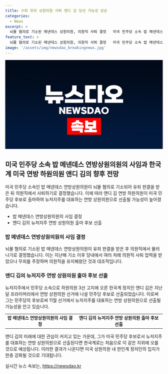 ```yaml
---
title: 수뢰 유죄 상원의원 사퇴 앤디 김 당선 가능성 상승
categories:
  - News
excerpt: >
  뇌물 혐의로 기소된 메넨데스 상원의원, 의원직 사퇴 결정   미국 민주당 소속 밥 메넨데스 연방상원의원이 뇌물 혐의 유죄 판결 후 사퇴를 결정했다. 그로 인해 한국계 앤디 김 연방 하원의원의 상원의원 선거 가능성이 높아졌는데, 김 의원은 민주당 후보로 최근 선출됐다. 민주당의 이길 가능성이 높은 뉴저지주에서의 선거가 관심을 끌고 있으며, 이는 김 의원이 한국계로는 처음으로 상원의원 선거에 도전하는 것이기에 특히 주목받을 것으로 예상된다.
feature_text: >
  뇌물 혐의로 기소된 메넨데스 상원의원, 의원직 사퇴 결정   미국 민주당 소속 밥 메넨데스 연방상원의원이 뇌물 혐의 유죄 판결 후 사퇴를 결정했다. 그로 인해 한국계 앤디 김 연방 하원의원의 상원의원 선거 가능성이 높아졌는데, 김 의원은 민주당 후보로 최근 선출됐다. 민주당의 이길 가능성이 높은 뉴저지주에서의 선거가 관심을 끌고 있으며, 이는 김 의원이 한국계로는 처음으로 상원의원 선거에 도전하는 것이기에 특히 주목받을 것으로 예상된다.
image: '/assets/img/newsdao_breakingnews.jpg'
---
```


<p><img src="/assets/img/newsdao_breakingnews.jpg" alt="implanttips 속보" /></p>

<h2 data-ke-size="size26">미국 민주당 소속 밥 메넨데스 연방상원의원의 사임과 한국계 미국 연방 하원의원 앤디 김의 향후 전망</h2>

<p data-ke-size="size16">미국 민주당 소속인 밥 메넨데스 연방상원의원이 뇌물 혐의로 기소되어 유죄 판결을 받은 뒤 의원직에서 사퇴하기로 결정했습니다. 이에 따라 앤디 김 연방 하원의원이 미국 민주당 후보로 출마하여 뉴저지주를 대표하는 연방 상원의원으로 선출될 가능성이 높아졌습니다.</p>

<ul>
  <li>밥 메넨데스 연방상원의원의 사임 결정</li>
  <li>앤디 김의 뉴저지주 연방 상원의원 출마 후보 선출</li>
</ul>

<h3>밥 메넨데스 연방상원의원의 사임 결정</h3>

<p data-ke-size="size16">뇌물 혐의로 기소된 밥 메넨데스 연방상원의원이 유죄 판결을 받은 후 의원직에서 물러나기로 결정했습니다. 이는 지난해 기소 이후 당내에서 여러 차례 의원직 사퇴 압력을 받았으나 무죄를 주장하며 의원직을 유지해왔던 것과 대조적입니다.</p>

<h3>앤디 김의 뉴저지주 연방 상원의원 출마 후보 선출</h3>

<p data-ke-size="size16">뉴저지주에서 민주당 소속으로 하원의원 3선 고지에 오른 한국계 정치인 앤디 김은 지난달 프라이머리에서 연방 상원의원 선거에 나설 민주당 후보로 선출되었습니다. 이로써 그는 민주당의 후보로써 11월 선거에서 뉴저지주를 대표하는 연방 상원의원으로 선출될 가능성을 안고 있습니다.</p>

<table>
    <tr>
        <td style="text-align: center; height: 17px;"><b>밥 메넨데스 연방상원의원의 사임 결정</b></td>
        <td style="text-align: center; height: 17px;"><b>앤디 김의 뉴저지주 연방 상원의원 출마 후보 선출</b></td>
    </tr>
</table>

<p data-ke-size="size16">앤디 김의 미래에 대한 관심이 커지고 있는 가운데, 그가 미국 민주당 후보로서 뉴저지주를 대표하는 연방 상원의원으로 선출된다면 한국계로는 처음으로 이 같은 지위에 오를 것으로 예상됩니다. 이러한 결과가 나온다면 미국 상원의원 내 한인계 정치인의 입지가 한층 강화될 것으로 기대됩니다.</p>
실시간 뉴스 속보는, <a href="https://newsdao.kr" rel="dofollow">https://newsdao.kr</a>


